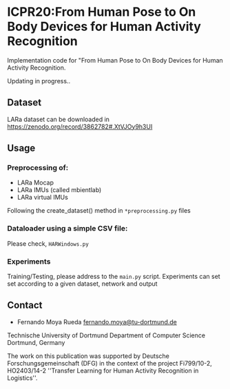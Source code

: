 # ICPR20:From Human Pose to On Body Devices for Human Activity Recognition
Implementation code for "From Human Pose to On Body Devices for Human Activity Recognition.

Updating in progress..

## Dataset

LARa dataset can be downloaded in https://zenodo.org/record/3862782#.XtVJOy9h3UI

## Usage

### Preprocessing of:
 - LARa Mocap
 - LARa IMUs (called mbientlab)
 - LARa virtual IMUs

Following the create_dataset() method in `*preprocessing.py` files

### Dataloader using a simple CSV file:
Please check, `HARWindows.py`


### Experiments
Training/Testing, please address to the `main.py` script.
Experiments can set set according to a given dataset, network and output

## Contact

  - Fernando Moya Rueda   fernando.moya@tu-dortmund.de
  
Technische University of Dortmund
Department of Computer Science
Dortmund, Germany
  
  
The work on this publication was supported by Deutsche Forschungsgemeinschaft (DFG) in the context of the project Fi799/10-2, HO2403/14-2 ''Transfer Learning for Human Activity Recognition in Logistics''.
